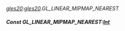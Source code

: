 _[gles20](../../modules/gles20/gles20-module.md):[gles20](../../modules/gles20/gles20-module.md).GL\_LINEAR\_MIPMAP\_NEAREST_
##### Const GL\_LINEAR\_MIPMAP\_NEAREST:[Int](../../modules/wonkey/wonkey-types-int.md)
